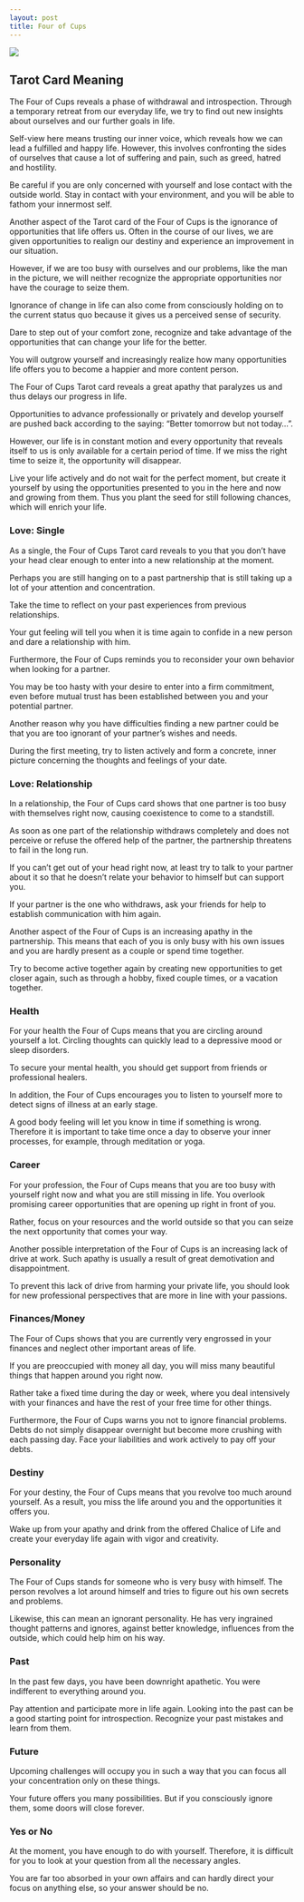 ```yaml
---
layout: post
title: Four of Cups
---
```


![](../images/Four-of-Cups-Tarot-Card-Meaning-732x1024.webp)

## Tarot Card Meaning
The Four of Cups reveals a phase of withdrawal and introspection. Through a temporary retreat from our everyday life, we try to find out new insights about ourselves and our further goals in life.

Self-view here means trusting our inner voice, which reveals how we can lead a fulfilled and happy life. However, this involves confronting the sides of ourselves that cause a lot of suffering and pain, such as greed, hatred and hostility.

Be careful if you are only concerned with yourself and lose contact with the outside world. Stay in contact with your environment, and you will be able to fathom your innermost self.

Another aspect of the Tarot card of the Four of Cups is the ignorance of opportunities that life offers us. Often in the course of our lives, we are given opportunities to realign our destiny and experience an improvement in our situation.

However, if we are too busy with ourselves and our problems, like the man in the picture, we will neither recognize the appropriate opportunities nor have the courage to seize them.

Ignorance of change in life can also come from consciously holding on to the current status quo because it gives us a perceived sense of security.

Dare to step out of your comfort zone, recognize and take advantage of the opportunities that can change your life for the better.

You will outgrow yourself and increasingly realize how many opportunities life offers you to become a happier and more content person.

The Four of Cups Tarot card reveals a great apathy that paralyzes us and thus delays our progress in life.

Opportunities to advance professionally or privately and develop yourself are pushed back according to the saying: “Better tomorrow but not today…”.

However, our life is in constant motion and every opportunity that reveals itself to us is only available for a certain period of time. If we miss the right time to seize it, the opportunity will disappear.

Live your life actively and do not wait for the perfect moment, but create it yourself by using the opportunities presented to you in the here and now and growing from them. Thus you plant the seed for still following chances, which will enrich your life.


### Love: Single
As a single, the Four of Cups Tarot card reveals to you that you don’t have your head clear enough to enter into a new relationship at the moment.

Perhaps you are still hanging on to a past partnership that is still taking up a lot of your attention and concentration.

Take the time to reflect on your past experiences from previous relationships.

Your gut feeling will tell you when it is time again to confide in a new person and dare a relationship with him.

Furthermore, the Four of Cups reminds you to reconsider your own behavior when looking for a partner.

You may be too hasty with your desire to enter into a firm commitment, even before mutual trust has been established between you and your potential partner.

Another reason why you have difficulties finding a new partner could be that you are too ignorant of your partner’s wishes and needs.

During the first meeting, try to listen actively and form a concrete, inner picture concerning the thoughts and feelings of your date.

### Love: Relationship
In a relationship, the Four of Cups card shows that one partner is too busy with themselves right now, causing coexistence to come to a standstill.

As soon as one part of the relationship withdraws completely and does not perceive or refuse the offered help of the partner, the partnership threatens to fail in the long run.

If you can’t get out of your head right now, at least try to talk to your partner about it so that he doesn’t relate your behavior to himself but can support you.

If your partner is the one who withdraws, ask your friends for help to establish communication with him again.

Another aspect of the Four of Cups is an increasing apathy in the partnership. This means that each of you is only busy with his own issues and you are hardly present as a couple or spend time together.

Try to become active together again by creating new opportunities to get closer again, such as through a hobby, fixed couple times, or a vacation together.


### Health 

For your health the Four of Cups means that you are circling around yourself a lot. Circling thoughts can quickly lead to a depressive mood or sleep disorders.

To secure your mental health, you should get support from friends or professional healers.

In addition, the Four of Cups encourages you to listen to yourself more to detect signs of illness at an early stage.

A good body feeling will let you know in time if something is wrong. Therefore it is important to take time once a day to observe your inner processes, for example, through meditation or yoga.


### Career 

For your profession, the Four of Cups means that you are too busy with yourself right now and what you are still missing in life. You overlook promising career opportunities that are opening up right in front of you.

Rather, focus on your resources and the world outside so that you can seize the next opportunity that comes your way.

Another possible interpretation of the Four of Cups is an increasing lack of drive at work. Such apathy is usually a result of great demotivation and disappointment.

To prevent this lack of drive from harming your private life, you should look for new professional perspectives that are more in line with your passions.


### Finances/Money 

The Four of Cups shows that you are currently very engrossed in your finances and neglect other important areas of life.

If you are preoccupied with money all day, you will miss many beautiful things that happen around you right now.

Rather take a fixed time during the day or week, where you deal intensively with your finances and have the rest of your free time for other things.

Furthermore, the Four of Cups warns you not to ignore financial problems. Debts do not simply disappear overnight but become more crushing with each passing day. Face your liabilities and work actively to pay off your debts.


### Destiny 

For your destiny, the Four of Cups means that you revolve too much around yourself. As a result, you miss the life around you and the opportunities it offers you.

Wake up from your apathy and drink from the offered Chalice of Life and create your everyday life again with vigor and creativity.


### Personality
The Four of Cups stands for someone who is very busy with himself. The person revolves a lot around himself and tries to figure out his own secrets and problems.

Likewise, this can mean an ignorant personality. He has very ingrained thought patterns and ignores, against better knowledge, influences from the outside, which could help him on his way.

### Past
In the past few days, you have been downright apathetic. You were indifferent to everything around you.

Pay attention and participate more in life again. Looking into the past can be a good starting point for introspection. Recognize your past mistakes and learn from them.

### Future
Upcoming challenges will occupy you in such a way that you can focus all your concentration only on these things.

Your future offers you many possibilities. But if you consciously ignore them, some doors will close forever.

### Yes or No
At the moment, you have enough to do with yourself. Therefore, it is difficult for you to look at your question from all the necessary angles.

You are far too absorbed in your own affairs and can hardly direct your focus on anything else, so your answer should be no.

